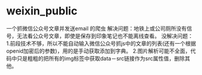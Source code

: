 # weixin_public
一个抓微信公众号文章并发送email 的爬虫
解决问题：地铁上或公司厕所没有信号，无法看公众号文章，即使是保存到印象笔记也不能离线查看。
没解决问题：
1.前段技术不够，所以不能自动输入微信公众号抓js中的文章的列表(还有一个根据openid加密后的参数)，用的是手动获取添加到字典。
2.图片解析可能不全面，代码中只是粗粗的把所有的img标签中获取data－src链接作为src属性值，删除其他。
